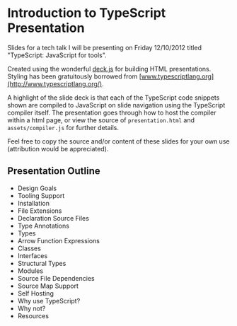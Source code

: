 # Introduction to TypeScript Presentation

Slides for a tech talk I will be presenting on Friday 12/10/2012 titled "TypeScript: JavaScript for tools".

Created using the wonderful [deck.js](http://imakewebthings.com/deck.js/) for building HTML presentations. Styling has been gratuitously borrowed from [www.typescriptlang.org](http://www.typescriptlang.org/).

A highlight of the slide deck is that each of the TypeScript code snippets shown are compiled to JavaScript on slide navigation using the TypeScript compiler itself. The presentation goes through how to host the compiler within a html page, or view the source of `presentation.html` and `assets/compiler.js` for further details.

Feel free to copy the source and/or content of these slides for your own use (attribution would be appreciated).

## Presentation Outline

* Design Goals
* Tooling Support
* Installation
* File Extensions
* Declaration Source Files
* Type Annotations
* Types
* Arrow Function Expressions
* Classes
* Interfaces
* Structural Types
* Modules
* Source File Dependencies
* Source Map Support
* Self Hosting
* Why use TypeScript?
* Why not?
* Resources